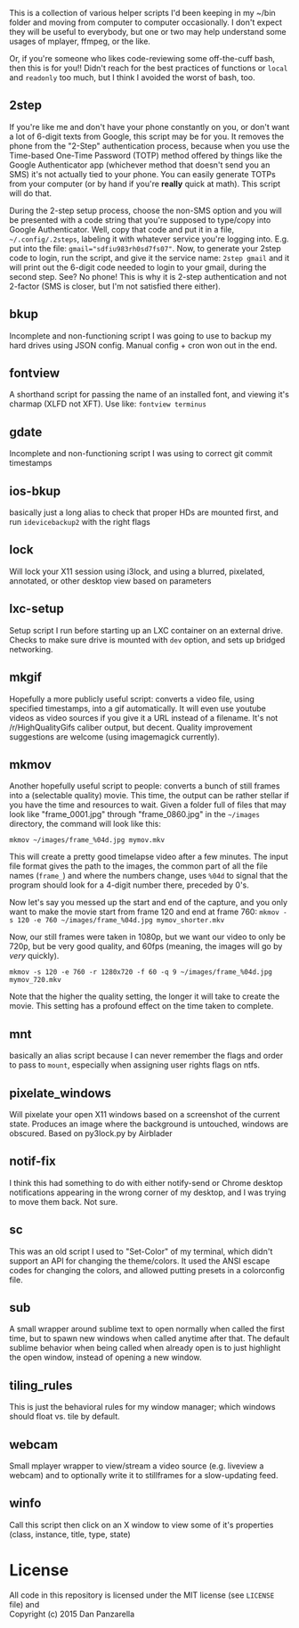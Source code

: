 This is a collection of various helper scripts I'd been keeping in my ~/bin folder and moving from computer to computer occasionally. I don't expect they will be useful to everybody, but one or two may help understand some usages of mplayer, ffmpeg, or the like. 

Or, if you're someone who likes code-reviewing some off-the-cuff bash, then this is for you!! Didn't reach for the best practices of functions or `local` and `readonly` too much, but I think I avoided the worst of bash, too.

2step
-----

If you're like me and don't have your phone constantly on you, or don't want a lot of 6-digit texts from Google, this script may be for you. It removes the phone from the "2-Step" authentication process, because when you use the Time-based One-Time Password (TOTP) method offered by things like the Google Authenticator app (whichever method that doesn't send you an SMS) it's not actually tied to your phone. You can easily generate TOTPs from your computer (or by hand if you're **really** quick at math). This script will do that. 

During the 2-step setup process, choose the non-SMS option and you will be presented with a code string that you're supposed to type/copy into Google Authenticator. Well, copy that code and put it in a file, `~/.config/.2steps`, labeling it with whatever service you're logging into. E.g. put into the file: `gmail="sdfiu983rh0sd7fs07"`. Now, to generate your 2step code to login, run the script, and give it the service name: `2step gmail` and it will print out the 6-digit code needed to login to your gmail, during the second step. See? No phone! This is why it is 2-step authentication and not 2-factor (SMS is closer, but I'm not satisfied there either).


bkup
----

Incomplete and non-functioning script I was going to use to backup my hard drives using JSON config. Manual config + cron won out in the end.


fontview
--------

A shorthand script for passing the name of an installed font, and viewing it's charmap (XLFD not XFT). Use like: `fontview terminus`


gdate
----

Incomplete and non-functioning script I was using to correct git commit timestamps

ios-bkup
--------

basically just a long alias to check that proper HDs are mounted first, and run `idevicebackup2` with the right flags


lock
----

Will lock your X11 session using i3lock, and using a blurred, pixelated, annotated, or other desktop view based on parameters


lxc-setup
---------

Setup script I run before starting up an LXC container on an external drive. Checks to make sure drive is mounted with `dev` option, and sets up bridged networking.


mkgif
-----

Hopefully a more publicly useful script: converts a video file, using specified timestamps, into a gif automatically. It will even use youtube videos as video sources if you give it a URL instead of a filename. It's not /r/HighQualityGifs caliber output, but decent. Quality improvement suggestions are welcome (using imagemagick currently).

mkmov
-----

Another hopefully useful script to people: converts a bunch of still frames into a (selectable quality) movie. This time, the output can be rather stellar if you have the time and resources to wait. Given a folder full of files that may look like "frame_0001.jpg" through "frame_0860.jpg" in the `~/images` directory, the command will look like this: 

`mkmov ~/images/frame_%04d.jpg mymov.mkv`

This will create a pretty good timelapse video after a few minutes. The input file format gives the path to the images, the common part of all the file names (`frame_`) and where the numbers change, uses `%04d` to signal that the program should look for a 4-digit number there, preceded by 0's.  

Now let's say you messed up the start and end of the capture, and you only want to make the movie start from frame 120 and end at frame 760: `mkmov -s 120 -e 760 ~/images/frame_%04d.jpg mymov_shorter.mkv`

Now, our still frames were taken in 1080p, but we want our video to only be 720p, but be very good quality, and 60fps (meaning, the images will go by *very* quickly).

`mkmov -s 120 -e 760 -r 1280x720 -f 60 -q 9 ~/images/frame_%04d.jpg mymov_720.mkv`


Note that the higher the quality setting, the longer it will take to create the movie. This setting has a profound effect on the time taken to complete.

mnt
---

basically an alias script because I can never remember the flags and order to pass to `mount`, especially when assigning user rights flags on ntfs.


pixelate_windows
----------------

Will pixelate your open X11 windows based on a screenshot of the current state. Produces an image where the background is untouched, windows are obscured. Based on py3lock.py by Airblader



notif-fix
---------

I think this had something to do with either notify-send or Chrome desktop notifications appearing in the wrong corner of my desktop, and I was trying to move them back. Not sure.

sc
---

This was an old script I used to "Set-Color" of my terminal, which didn't support an API for changing the theme/colors. It used the ANSI escape codes for changing the colors, and allowed putting presets in a colorconfig file.

sub
---

A small wrapper around sublime text to open normally when called the first time, but to spawn new windows when called anytime after that. The default sublime behavior when being called when already open is to just highlight the open window, instead of opening a new window.

tiling_rules
------------

This is just the behavioral rules for my window manager; which windows should float vs. tile by default.

webcam
------

Small mplayer wrapper to view/stream a video source (e.g. liveview a webcam) and to optionally write it to stillframes for a slow-updating feed.

winfo
-----

Call this script then click on an X window to view some of it's properties (class, instance, title, type, state)


License
=======

All code in this repository is licensed under the MIT license (see `LICENSE` file) and  
Copyright (c) 2015 Dan Panzarella
